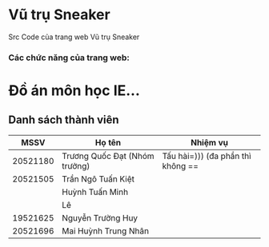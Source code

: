 # Vũ trụ Sneaker
Src Code của trang web Vũ trụ Sneaker
### Các chức năng của trang web:

# Đồ án môn học IE...
## Danh sách thành viên
| MSSV | Họ tên |Nhiệm vụ|
| --- | ----------- |--------------------|
| 20521180 | Trương Quốc Đạt (Nhóm trưởng) | Tấu hài=))) (đa phần thì không ==|
| 20521505 | Trần Ngô Tuấn Kiệt ||
|  | Huỳnh Tuấn Minh ||
| | Lê||
| 19521625 | Nguyễn Trường Huy ||
| 20521696 | Mai Huỳnh Trung Nhân ||
